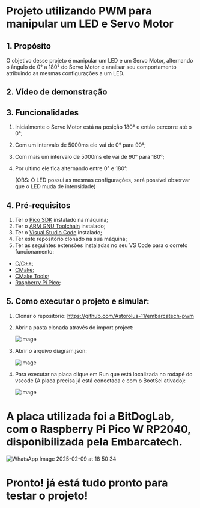 # Projeto utilizando PWM para manipular um LED e Servo Motor

## 1. Propósito
O objetivo desse projeto é manipular um LED e um Servo Motor, alternando o ângulo de 0° a 180° do Servo Motor e analisar seu comportamento atribuindo as mesmas configurações a um LED.

## 2. Vídeo de demonstração



## 3. Funcionalidades
1. Inicialmente o Servo Motor está na posição 180° e então percorre até o 0°;
2. Com um intervalo de 5000ms ele vai de 0° para 90°;
3. Com mais um intervalo de 5000ms ele vai de 90° para 180°;
4. Por ultimo ele fica alternando entre 0° e 180°.
   
   (OBS: O LED possui as mesmas configurações, será possível observar que o LED muda de intensidade) 



## 4. Pré-requisitos
1. Ter o [Pico SDK](https://github.com/raspberrypi/pico-sdk) instalado na máquina;
2. Ter o [ARM GNU Toolchain](https://developer.arm.com/Tools%20and%20Software/GNU%20Toolchain) instalado;
3. Ter o [Visual Studio Code](https://code.visualstudio.com/download) instalado;
4. Ter este repositório clonado na sua máquina;
5. Ter as seguintes extensões instaladas no seu VS Code para o correto funcionamento:
- [C/C++](https://marketplace.visualstudio.com/items?itemName=ms-vscode.cpptools);
- [CMake](https://marketplace.visualstudio.com/items?itemName=twxs.cmake);
- [CMake Tools](https://marketplace.visualstudio.com/items?itemName=ms-vscode.cmake-tools);
- [Raspberry Pi Pico](https://marketplace.visualstudio.com/items?itemName=raspberry-pi.raspberry-pi-pico);

##  5. Como executar o projeto e simular:
1. Clonar o repositório: https://github.com/Astorolus-11/embarcatech-pwm
2. Abrir a pasta clonada através do import project:

   ![image](https://github.com/user-attachments/assets/9ea528e1-0253-4cf8-b6c6-8532be0fc1b4)
   
4. Abrir o arquivo diagram.json:

   ![image](https://github.com/user-attachments/assets/028cb510-04e5-4d61-9484-523f9c3b5579)
5. Para executar na placa clique em Run que está localizada no rodapé do vscode (A placa precisa já está conectada e com o BootSel ativado):

   ![image](https://github.com/user-attachments/assets/36b14dce-1309-4f0c-a7f3-3cd7edb2b336)
   
  # A placa utilizada foi a BitDogLab, com o Raspberry Pi Pico W RP2040, disponibilizada pela Embarcatech.
  ![WhatsApp Image 2025-02-09 at 18 50 34](https://github.com/user-attachments/assets/b61bbb99-e33a-4585-aeee-581cc2e549b7)



  # Pronto! já está tudo pronto para testar o projeto!

